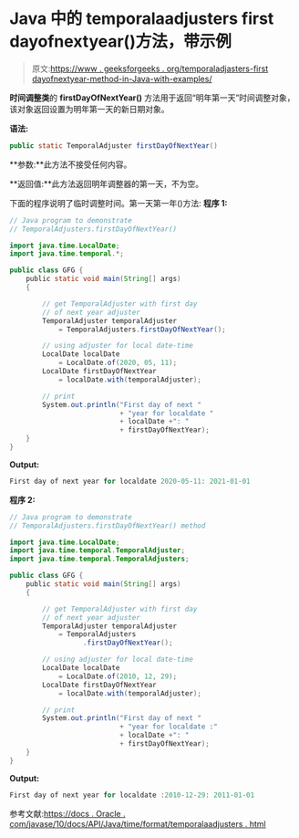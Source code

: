 # Java 中的 temporalaadjusters first dayofnextyear()方法，带示例

> 原文:[https://www . geeksforgeeks . org/temporaladjasters-first dayofnextyear-method-in-Java-with-examples/](https://www.geeksforgeeks.org/temporaladjusters-firstdayofnextyear-method-in-java-with-examples/)

**时间调整类**的 **firstDayOfNextYear()** 方法用于返回“明年第一天”时间调整对象，该对象返回设置为明年第一天的新日期对象。

**语法:**

```java
public static TemporalAdjuster firstDayOfNextYear()

```

**参数:**此方法不接受任何内容。

**返回值:**此方法返回明年调整器的第一天，不为空。

下面的程序说明了临时调整时间。第一天第一年()方法:
**程序 1:**

```java
// Java program to demonstrate
// TemporalAdjusters.firstDayOfNextYear()

import java.time.LocalDate;
import java.time.temporal.*;

public class GFG {
    public static void main(String[] args)
    {

        // get TemporalAdjuster with first day
        // of next year adjuster
        TemporalAdjuster temporalAdjuster
            = TemporalAdjusters.firstDayOfNextYear();

        // using adjuster for local date-time
        LocalDate localDate
            = LocalDate.of(2020, 05, 11);
        LocalDate firstDayOfNextYear
            = localDate.with(temporalAdjuster);

        // print
        System.out.println("First day of next "
                           + "year for localdate "
                           + localDate +": "
                           + firstDayOfNextYear);
    }
}
```

**Output:**

```java
First day of next year for localdate 2020-05-11: 2021-01-01

```

**程序 2:**

```java
// Java program to demonstrate
// TemporalAdjusters.firstDayOfNextYear() method

import java.time.LocalDate;
import java.time.temporal.TemporalAdjuster;
import java.time.temporal.TemporalAdjusters;

public class GFG {
    public static void main(String[] args)
    {

        // get TemporalAdjuster with first day
        // of next year adjuster
        TemporalAdjuster temporalAdjuster
            = TemporalAdjusters
                  .firstDayOfNextYear();

        // using adjuster for local date-time
        LocalDate localDate
            = LocalDate.of(2010, 12, 29);
        LocalDate firstDayOfNextYear
            = localDate.with(temporalAdjuster);

        // print
        System.out.println("First day of next "
                           + "year for localdate :"
                           + localDate +": "
                           + firstDayOfNextYear);
    }
}
```

**Output:**

```java
First day of next year for localdate :2010-12-29: 2011-01-01

```

参考文献:[https://docs . Oracle . com/javase/10/docs/API/Java/time/format/temporalaadjusters . html](https://docs.oracle.com/javase/10/docs/api/java/time/format/TemporalAdjusters.html)